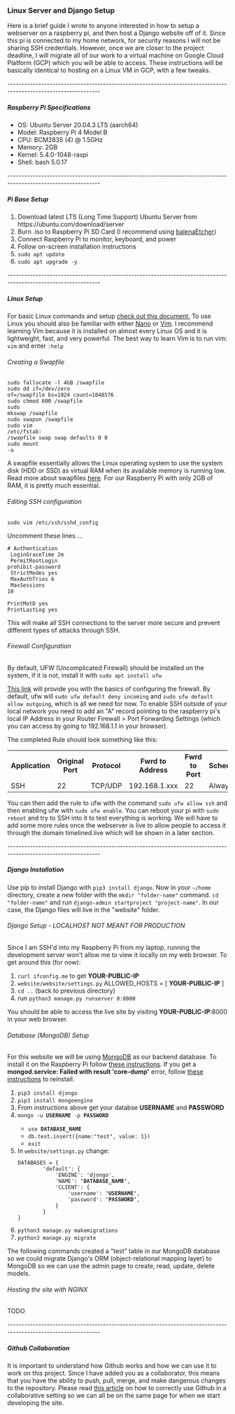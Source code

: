 <h3>Linux Server and Django Setup</h3>

<p>Here is a brief guide I wrote to anyone interested in how to setup a webserver on a raspberry pi, and then host a Django website off of it. Since this pi is connected to my home network, for security reasons I will not be sharing SSH credentials. However, once we are closer to the project deadline, I will migrate all of our work to a virtual machine on Google Cloud Platform (GCP) which you will be able to access. These instructions will be basically identical to hosting on a Linux VM in GCP, with a few tweaks.</p><p>
  ---------------------------------------------------------------------------------------------------------------
</p>

<h5>Raspberry Pi Specifications</h5>

<ul><li>OS: Ubuntu Server 20.04.3 LTS (aarch64)</li>
  <li>Model: Raspberry Pi 4 Model B</li>
  <li>CPU: BCM2835 (4) @ 1.5GHz</li>
  <li>Memory: 2GB</li>
  <li>Kernel: 5.4.0-1048-raspi</li>
  <li>Shell: bash 5.0.17</li></ul>
<p>
  ---------------------------------------------------------------------------------------------------------------
</p>

<h5>Pi Base Setup</h5>

<ol><li>Download latest LTS (Long Time Support) Ubuntu Server from <a>https://ubuntu.com/download/server</a></li>
  <li>Burn .iso to Raspberry Pi SD Card (I recommend using <a href="https://www.balena.io/etcher/">balenaEtcher</a>)</li>
  <li>Connect Raspberry Pi to monitor, keyboard, and power</li>
  <li>Follow on-screen installation instructions</li>
  <li><code>sudo apt update</code></li>
  <li><code>sudo apt upgrade -y</code></li></ol>
<p>
  ---------------------------------------------------------------------------------------------------------------
</p>

<h5>Linux Setup</h5>

<p>For basic Linux commands and setup <a href="https://docs.google.com/document/d/1qGtuQAEwh_IZSLRGaSSuc97JLEZK2ms-HcEEswflReg/edit?usp=sharing">check out this document.</a> To use Linux you should also be familiar with either <a href="https://www.nano-editor.org/">Nano</a> or <a href="https://vim.org/">Vim</a>. I recommend learning Vim because it is installed on almost every Linux OS and it is lightweight, fast, and very powerful. The best way to learn Vim is to run vim: <code>vim</code> and enter <code>:help</code></p>

<h6>Creating a Swapfile</h6>

<code>sudo fallocate -l 4GB /swapfile<br>sudo dd if=/dev/zero of=/swapfile bs=1024 count=1048576<br>sudo chmod 600 /swapfile<br>sudo mkswap /swapfile<br>sudo swapon /swapfile<br>sudo vim /etc/fstab:<br></t>/swapfile swap swap defaults 0 0<br>sudo mount -a</code>

<p>A swapfile essentially allows the Linux operating system to use the system disk (HDD or SSD) as virtual RAM when its available memory is running low. Read more about swapfiles <a href="https://averagelinuxuser.com/linux-swap/">here</a>. For our Raspberry Pi with only 2GB of RAM, it is pretty much essential.</p>

<h6>Editing SSH configuration</h6>

<code>sudo vim /etc/ssh/sshd_config</code>

<p>Uncomment these lines ... </p>

<code># Authentication <br>	LoginGraceTime 2m<br>	PermitRootLogin prohibit-password<br>	StrictModes yes<br>	MaxAuthTries 6<br>	MaxSessions 10<br><br>PrintMotD yes<br>PrintLastLog yes</code>

<p>This will make all SSH connections to the server more secure and prevent different types of attacks through SSH.</p>

<h6>Firewall Configuration</h6>

<p>By default, UFW (Uncomplicated Firewall) should be installed on the system, if it is not, install it with <code>sudo apt install ufw</code></p>

<p><a href="https://www.digitalocean.com/community/tutorials/how-to-set-up-a-firewall-with-ufw-on-ubuntu-20-04">This link</a> will provide you with the basics of configuring the firewall. By default, ufw will <code>sudo ufw default deny incoming</code> and <code>sudo ufw default allow outgoing</code>, which is all we need for now. To enable SSH outside of your local network you need to add an "A" record pointing to the raspberry pi's local IP Address in your Router Firewall > Port Forwarding Settings (which you can access by going to <a>192.168.1.1</a> in your browser).</p>

<p>The completed Rule should look something like this: </p>

<table>
  <tr>
    <th>Application</th>
    <th>Original Port</th>
    <th>Protocol</th>
    <th>Fwrd to Address</th>
    <th>Fwrd to Port</th>
    <th>Schedule</th>
  </tr>
  <tr>
    <td>SSH</td>
    <td>22</td>
    <td>TCP/UDP</td>
    <td>192.168.1.xxx</td>
    <td>22</td>
    <td>Always</td>
  </tr>
</table>

<p>You can then add the rule to ufw with the command <code>sudo ufw allow ssh</code> and then enabling ufw with <code>sudo ufw enable</code>. You can reboot your pi with <code>sudo reboot</code> and try to SSH into it to test everything is working. We will have to add some more rules once the webserver is live to allow people to access it through the domain <a>timelined.live</a> which will be shown in a later section.</p>
<p>
  ---------------------------------------------------------------------------------------------------------------
</p>

<h5>Django Installation</h5>

<p>Use pip to install Django with <code>pip3 install django</code>. Now in your <code>~/home</code> directory, create a new folder with the <code>mkdir "folder-name"</code> command. <code>cd "folder-name"</code> and run <code>django-admin startproject "project-name"</code>. In our case, the Django files will live in the "website" folder.<p>

<h6>Django Setup - LOCALHOST NOT MEANT FOR PRODUCTION</h6>

<p>Since I am SSH'd into my Raspberry Pi from my laptop, running the development server won't allow me to view it locally on my web browser. To get around this (for now): <ol>
  <li><code>curl ifconfig.me</code> to get <strong>YOUR-PUBLIC-IP</strong></li>
  <li><code>website/website/settings.py</code> ALLOWED_HOSTS = [ <strong>YOUR-PUBLIC-IP</strong> ]</li>
  <li><code>cd ..</code> (back to previous directory)</li>
  <li>run <code>python3 manage.py runserver 0:8000</code></li>
</ol><p>You should be able to access the live site by visiting <strong>YOUR-PUBLIC-IP</strong>:8000 in your web browser.</p>

<h6>Database (MongoDB) Setup</h6>

<p>For this website we will be using <a href="https://www.mongodb.com/">MongoDB</a> as our backend database. To install it on the Raspberry Pi follow <a href="https://www.mongodb.com/developer/how-to/mongodb-on-raspberry-pi/">these instructions</a>. If you get a <strong>mongod.service: Failed with result 'core-dump'</strong> error, follow <a href='https://stackoverflow.com/questions/68937131/illegal-instruction-core-dumped-mongodb-ubuntu-20-04-lts'>these instructions</a> to reinstall.

<ol>
  <li><code>pip3 install djongo</code></li>
  <li><code>pip3 install mongoengine</code></li>
  <li>From instructions above get your databse <strong>USERNAME</strong> and <strong>PASSWORD</strong></li>
  <li><code>mongo -u <strong>USERNAME</strong> -p <strong>PASSWORD</strong></code></li><ul>
  <li><code>use <strong>DATABASE_NAME</strong></code></li>
	<li><code>db.test.insert({name:"test", value: 1})</code></li>
  <li><code>exit</code></li></ul>
  <li>In <code>website/settings.py</code> change:
 	<code><pre>DATABASES = {
    	'default': {
    		'ENGINE': 'djongo',
    		'NAME': <strong>'DATABASE_NAME'</strong>,
    		'CLIENT': {
    			'username': <strong>'USERNAME'</strong>,
    			'password': <strong>'PASSWORD'</strong>,
    		}
    	}
}</pre></code></li>
	<li><code>python3 manage.py makemigrations</code></li>
  <li><code>python3 manage.py migrate</code></li>
</ol>

<p>The following commands created a "test" table in our MongoDB database so we could migrate Django's ORM (object-relational mapping layer) to MongoDB so we can use the admin page to create, read, update, delete models.</p>

<h6>Hosting the site with NGINX</h6>

<p>TODO</p>
<p>
  ---------------------------------------------------------------------------------------------------------------
</p>

<h5>Github Collaboration</h5>

<p>It is important to understand how Github works and how we can use it to work on this project. Since I have added you as a collaborator, this means that you have the ability to push, pull, merge, and make dangerous changes to the repository. Please read <a href="https://medium.com/@jonathanmines/the-ultimate-github-collaboration-guide-df816e98fb67">this article</a> on how to correctly use Github in a collaborative setting so we can all be on the same page for when we start developing the site.</p>



